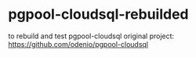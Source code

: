 # pgpool-cloudsql-rebuilded
to rebuild and test pgpool-cloudsql
original project:  https://github.com/odenio/pgpool-cloudsql
